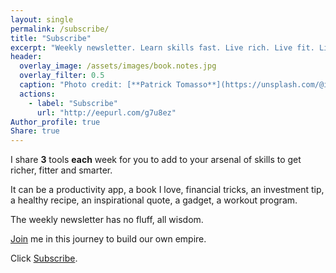 ```yaml
---
layout: single
permalink: /subscribe/
title: "Subscribe"
excerpt: "Weekly newsletter. Learn skills fast. Live rich. Live fit. Live smart"
header:
  overlay_image: /assets/images/book.notes.jpg
  overlay_filter: 0.5
  caption: "Photo credit: [**Patrick Tomasso**](https://unsplash.com/@impatrickt)"
  actions:
    - label: "Subscribe"
      url: "http://eepurl.com/g7u8ez"
Author_profile: true
Share: true
---
```


I share **3** tools **each** week for you to add to your arsenal of skills to get richer, fitter and smarter.

It can be a productivity app, a book I love, financial tricks, an investment tip, a healthy recipe, an inspirational quote, a gadget, a workout program. 

The weekly newsletter has no fluff, all wisdom.

[Join](http://eepurl.com/g7u8ez) me in this journey to build our own empire.

Click [Subscribe](http://eepurl.com/g7u8ez).

